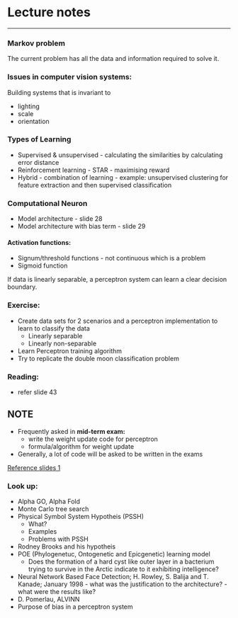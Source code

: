 # Lecture notes
---
### Markov problem  
The current problem has all the data and information required to solve it.

### Issues in computer vision systems:
Building systems that is invariant to 
- lighting
- scale
- orientation

### Types of Learning
- Supervised & unsupervised - calculating the similarities by calculating error distance
- Reinforcement learning - STAR - maximising reward
- Hybrid - combination of learning - example: unsupervised clustering for feature extraction and then supervised classification

### Computational Neuron
- Model architecture - slide 28
- Model architecture with bias term - slide 29

#### Activation functions:
- Signum/threshold functions - not continuous which is a problem
- Sigmoid function

If data is linearly separable, a perceptron system can learn a clear decision boundary.

### Exercise:
- Create data sets for 2 scenarios and a perceptron implementation to learn to classify the data
  - Linearly separable
  - Linearly non-separable
- Learn Perceptron training algorithm
- Try to replicate the double moon classification problem

### Reading:
- refer slide 43

## NOTE
- Frequently asked in **mid-term exam:** 
  - write the weight update code for perceptron
  - formula/algorithm for weight update
- Generally, a lot of code will be asked to be written in the exams

[Reference slides 1](https://learn.ul.ie/d2l/le/lessons/17967/topics/616809)

### Look up:
- Alpha GO, Alpha Fold
- Monte Carlo tree search
- Physical Symbol System Hypotheis (PSSH)
  - What?
  - Examples
  - Problems with PSSH
- Rodney Brooks and his hypotheis
- POE (Phylogenetuc, Ontogenetic and Epicgenetic) learning model
  - Does the formation of a hard cyst like outer layer in a bacterium trying to survive in the Arctic indicate to it exhibiting intelligence?
- Neural Network Based Face Detection; H. Rowley, S. Balija and T. Kanade; January 1998 - what was the justification to the architecture? - what were the results like?
- D. Pomerlau, ALVINN
- Purpose of bias in a perceptron system
